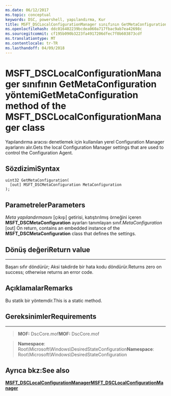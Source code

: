 ```yaml
---
ms.date: 06/12/2017
ms.topic: conceptual
keywords: DSC, powershell, yapılandırma, Kur
title: MSFT_DSCLocalConfigurationManager sınıfının GetMetaConfiguration yöntemi
ms.openlocfilehash: ddc016402239bcdea060a717fbac9ab7ea42698c
ms.sourcegitcommit: cf195b090b3223fa4917206dfec7f0b603873cdf
ms.translationtype: MT
ms.contentlocale: tr-TR
ms.lasthandoff: 04/09/2018
---
```

# <a name="getmetaconfiguration-method-of-the-msftdsclocalconfigurationmanager-class"></a><span data-ttu-id="df4b5-103">MSFT_DSCLocalConfigurationManager sınıfının GetMetaConfiguration yöntemi</span><span class="sxs-lookup"><span data-stu-id="df4b5-103">GetMetaConfiguration method of the MSFT_DSCLocalConfigurationManager class</span></span>

<span data-ttu-id="df4b5-104">Yapılandırma aracısı denetlemek için kullanılan yerel Configuration Manager ayarlarını alır.</span><span class="sxs-lookup"><span data-stu-id="df4b5-104">Gets the local Configuration Manager settings that are used to control the Configuration Agent.</span></span>

<a name="syntax"></a><span data-ttu-id="df4b5-105">Sözdizimi</span><span class="sxs-lookup"><span data-stu-id="df4b5-105">Syntax</span></span>
------

```mof
uint32 GetMetaConfiguration(
  [out] MSFT_DSCMetaConfiguration MetaConfiguration
);
```

<a name="parameters"></a><span data-ttu-id="df4b5-106">Parametreler</span><span class="sxs-lookup"><span data-stu-id="df4b5-106">Parameters</span></span>
----------

<span data-ttu-id="df4b5-107">*Meta yapılandırmasını* \[çıkışı\] getirisi, katıştırılmış örneğini içeren **MSFT_DSCMetaConfiguration** ayarları tanımlayan sınıf.</span><span class="sxs-lookup"><span data-stu-id="df4b5-107">*MetaConfiguration* \[out\] On return, contains an embedded instance of the **MSFT_DSCMetaConfiguration** class that defines the settings.</span></span>

## <a name="return-value"></a><span data-ttu-id="df4b5-108">Dönüş değeri</span><span class="sxs-lookup"><span data-stu-id="df4b5-108">Return value</span></span>
------------

<span data-ttu-id="df4b5-109">Başarı sıfır döndürür; Aksi takdirde bir hata kodu döndürür.</span><span class="sxs-lookup"><span data-stu-id="df4b5-109">Returns zero on success; otherwise returns an error code.</span></span>

## <a name="remarks"></a><span data-ttu-id="df4b5-110">Açıklamalar</span><span class="sxs-lookup"><span data-stu-id="df4b5-110">Remarks</span></span>

<span data-ttu-id="df4b5-111">Bu statik bir yöntemdir.</span><span class="sxs-lookup"><span data-stu-id="df4b5-111">This is a static method.</span></span>

## <a name="requirements"></a><span data-ttu-id="df4b5-112">Gereksinimler</span><span class="sxs-lookup"><span data-stu-id="df4b5-112">Requirements</span></span>
------------
><span data-ttu-id="df4b5-113">**MOF:** DscCore.mof</span><span class="sxs-lookup"><span data-stu-id="df4b5-113">**MOF:** DscCore.mof</span></span>

><span data-ttu-id="df4b5-114">**Namespace**: Root\Microsoft\Windows\DesiredStateConfiguration</span><span class="sxs-lookup"><span data-stu-id="df4b5-114">**Namespace**: Root\Microsoft\Windows\DesiredStateConfiguration</span></span>


## <a name="see-also"></a><span data-ttu-id="df4b5-115">Ayrıca bkz:</span><span class="sxs-lookup"><span data-stu-id="df4b5-115">See also</span></span>


[<span data-ttu-id="df4b5-116">**MSFT_DSCLocalConfigurationManager**</span><span class="sxs-lookup"><span data-stu-id="df4b5-116">**MSFT_DSCLocalConfigurationManager**</span></span>](msft-dsclocalconfigurationmanager.md)